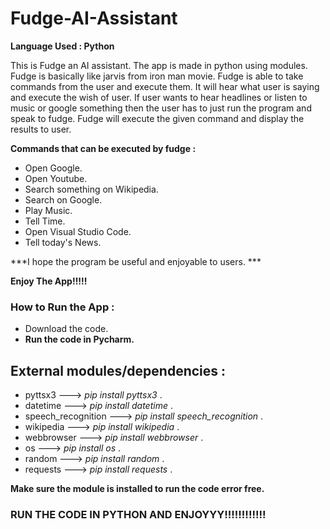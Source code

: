 # Fudge-AI-Assistant

**Language Used : Python**


This is Fudge an AI assistant. The app is made in python using modules. Fudge is basically like jarvis from iron man movie. Fudge is able to take commands from the user and execute them. It will hear what user is saying and execute the wish of user. If user wants to hear headlines or listen to music or google something then the user has to just run the program and speak to fudge. Fudge will execute the given command and display the results to user. 

**Commands that can be executed by fudge :**
* Open Google.
* Open Youtube.
* Search something on Wikipedia.
* Search on Google.
* Play Music.
* Tell Time.
* Open Visual Studio Code.
* Tell today's News.

***I hope the program be useful and enjoyable to users.  ***

**Enjoy The App!!!!!**

### How to Run the App : 

* Download the code.
* **Run the code in Pycharm.**

## External modules/dependencies :

* pyttsx3 ---> *pip install pyttsx3* .
* datetime ---> *pip install datetime* .
* speech_recognition ---> *pip install speech_recognition* .
* wikipedia ---> *pip install wikipedia* .
* webbrowser ---> *pip install webbrowser* .
* os ---> *pip install os* .
* random ---> *pip install random* .
* requests ---> *pip install requests* .

**Make sure the module is installed to run the code error free.**



### RUN THE CODE IN PYTHON AND ENJOYYY!!!!!!!!!!!!
